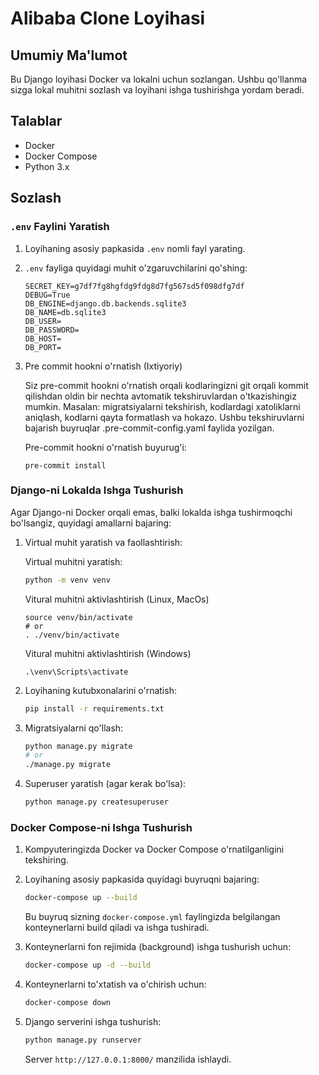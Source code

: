 # Alibaba Clone Loyihasi

## Umumiy Ma'lumot

Bu Django loyihasi Docker va lokalni uchun sozlangan. Ushbu qo'llanma sizga lokal muhitni sozlash va loyihani ishga tushirishga yordam beradi.

## Talablar

- Docker
- Docker Compose
- Python 3.x

## Sozlash

### `.env` Faylini Yaratish

1. Loyihaning asosiy papkasida `.env` nomli fayl yarating.

2. `.env` fayliga quyidagi muhit o'zgaruvchilarini qo'shing:

    ```env
    SECRET_KEY=g7df7fg8hgfdg9fdg8d7fg567sd5f098dfg7df
    DEBUG=True
    DB_ENGINE=django.db.backends.sqlite3
    DB_NAME=db.sqlite3
    DB_USER=
    DB_PASSWORD=
    DB_HOST=
    DB_PORT=
    ```
 3. Pre commit hookni o'rnatish (Ixtiyoriy)

    Siz pre-commit hookni o'rnatish orqali kodlaringizni git orqali kommit qilishdan oldin bir nechta avtomatik tekshiruvlardan o'tkazishingiz mumkin. Masalan: migratsiyalarni tekshirish, kodlardagi xatoliklarni aniqlash, kodlarni qayta formatlash va hokazo. Ushbu tekshiruvlarni bajarish buyruqlar .pre-commit-config.yaml faylida yozilgan.

    Pre-commit hookni o'rnatish buyurug'i:
    ```
    pre-commit install
    ```

### Django-ni Lokalda Ishga Tushurish

Agar Django-ni Docker orqali emas, balki lokalda ishga tushirmoqchi bo'lsangiz, quyidagi amallarni bajaring:

1. Virtual muhit yaratish va faollashtirish:

    Virtual muhitni yaratish:
    ```bash
    python -m venv venv
    ```

    Vitural muhitni aktivlashtirish (Linux, MacOs)
    ```
    source venv/bin/activate
    # or
    . ./venv/bin/activate
    ```

    Vitural muhitni aktivlashtirish (Windows)
    ```
    .\venv\Scripts\activate
    ```

1. Loyihaning kutubxonalarini o'rnatish:

    ```bash
    pip install -r requirements.txt
    ```

2. Migratsiyalarni qo'llash:

    ```bash
    python manage.py migrate
    # or
    ./manage.py migrate
    ```

3. Superuser yaratish (agar kerak bo'lsa):

    ```bash
    python manage.py createsuperuser
    ```

### Docker Compose-ni Ishga Tushurish

1. Kompyuteringizda Docker va Docker Compose o'rnatilganligini tekshiring.

2. Loyihaning asosiy papkasida quyidagi buyruqni bajaring:

    ```bash
    docker-compose up --build
    ```

   Bu buyruq sizning `docker-compose.yml` faylingizda belgilangan konteynerlarni build qiladi va ishga tushiradi.

3. Konteynerlarni fon rejimida (background) ishga tushurish uchun:

    ```bash
    docker-compose up -d --build
    ```

4. Konteynerlarni to'xtatish va o'chirish uchun:

    ```bash
    docker-compose down
    ```

5. Django serverini ishga tushurish:

    ```bash
    python manage.py runserver
    ```

   Server `http://127.0.0.1:8000/` manzilida ishlaydi.
